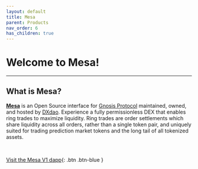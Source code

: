 ```yaml
---
layout: default
title: Mesa
parent: Products
nav_order: 6
has_children: true
---
```


# Welcome to Mesa! 

___

## What is Mesa?

<strong><a href="https://mesa.eth.link/" target="_blank">Mesa</a></strong> is an Open Source interface for <a href="https://docs.gnosis.io/protocol/" target="_blank">Gnosis Protocol</a> maintained, owned, and hosted by <a href="https://dxdao.eth.link/#/" target="_blank">DXdao</a>. Experience a fully permissionless DEX that enables ring trades to maximize liquidity. Ring trades are order settlements which share liquidity across all orders, rather than a single token pair, and uniquely suited for trading prediction market tokens and the long tail of all tokenized assets.



⠀

[Visit the Mesa V1 dapp](https://mesa.eth.link/){: .btn .btn-blue }